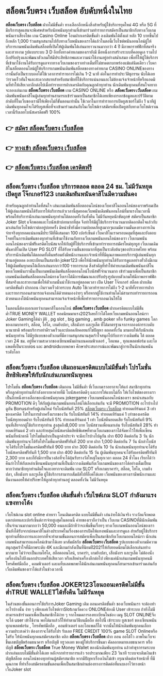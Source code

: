 # สล็อตเว็บตรง เว็บสล็อต  อับดับหนึ่งในไทย 

**สล็อตเว็บตรง เว็บสล็อต** ฝากไม่มีขั้นต่ำ  ทางเลือกอีกหนึ่งสิ่งสำหรับผู้ใช้บริการยุคใหม่ 4G หรือ 5G ที่มีบริการสุดแสนจะพิเศษสำหรับนักพนันทุกท่านที่เข้ามาร่วมทำรายการสมัครเป็นสมาชิกกับทางเว็บเกมพนันเราเสี่ยงโชค เกม Casino Online โอนฝากเครดิตขั้นต่ำ ลงเดิมพันได้ตั้งแต่ หลัก 10 บาทขึ้นไปถึงหลัก 1,000 ร่วมสนุกสนานไปกับทางเว็บพนันของเราได้แล้วในตอนี้เว็บไซต์พนันออนไลน์ผู้ให้บริการเกมพนันเดิมพันสล็อตที่เปิดให้ผู้เดิมพันได้เล่นมายาวนานมากกว่า 4 ปี มีภาพกราฟฟิกที่สมจริงและสวยงาม รูปแบบระบบ 3 D
อีกทั้งทางค่ายเกมของเรายังมี มือหนึ่งการสร้างระบบที่คอยดูเล  รวมไปถึงปรับปรุงและพัฒนาตัวเกมให้มีประสิทธิภาพและความน่าใช้งานอยู่อย่างสม่ำเสมอ เพื่อที่ให้ผู้ใช้บริการที่เข้ามาใช้งานได้รับการดูแลจากทางเว็บเกมของเราอย่างเต็มที่ไม่ขาดตกบกพร่องแม้แต่นิดเดียว เว็บคาสิโนสล็อตออนไลน์ผู้ให้บริการเกมพนันเดิมพันสล็อตของทางค่ายเกม CASINO ONLINEของทางเรานั้นยังเป็นระบบออโต้ใช้เวลาการทำรายการไม่เกิน 1-2 นาที ต่อในการทำประวัติธุกรรม นับได้เลยว่ารวดเร็วทันใจและสะดวกสบายสำหรับสมาชิกที่ใช้บริการแน่นอนและไม่ต้องแจ้งเจ้าหน้าที่หรือแอดมินที่ทำให้เสียเวลาอีกต่อไปเมื่อทำรายการฝากเครดิตกับคุณลูกค้าทุกท่าน
นักเดิมพันทุกคนที่สนใจอยากจะลองเล่นเกม **สล็อตเว็บตรง เว็บสล็อต** เกม CASINO ONLINE หรือ ***สล็อตเว็บตรง เว็บสล็อต*** เกมเดิมพันพนันคาสิโนผู้เล่นทุกท่านสามารถเข้าร่วมมาเป็นสมาชิกได้เลยเพียงกรอกข้อมูลและปรัวัติตามลำดับที่ในเว็บของเรามีให้เพียงไม่กี่ขั้นตอนเท่านั้น ใช้เวลาในการทำรายการเปิดยูสเซอร์ไม่ถึง 1 นาทีผู้เดิมพันทุกคนก็จะได้รับยูสเพื่อที่จะเข้ามาร่วมเล่นกับในเว็บไซต์เราสมัครเพื่อเปิดยูสกับทางเว็บไซต์เราณ เวลานี้รับเลยโบนัสเครดิตฟรี 100%

## 👉 [สมัคร สล็อตเว็บตรง เว็บสล็อต](https://archa888.com/)
## 👉 [ทางเข้า สล็อตเว็บตรง เว็บสล็อต](https://archa888.com/)
## 👉 [สล็อตเว็บตรง เว็บสล็อต เครดิตฟรี](https://archa888.com/)

## สล็อตเว็บตรง เว็บสล็อต บริการตลอด ตลอด 24 ชม. ไม่มีวันหยุดเปิดยูส โจ๊กเกอร์123 เกมเดิมพันพนันคาสิโนมีความมั่นคง

สำหรับคุณลูกค้าท่านใดที่สนใจ เล่นเกมเดิมพันสล็อตออนไลน์ของเว็บคาสิโนออนไลน์ของเราพร้อมเปิดให้ผู้เล่นเกมพนันได้รับการให้บริการแล้วเวลานี้สุดยอดเว็บพนันเดิมพันออนไลน์ที่มาแรงในเวลานี้ พร้อมให้บริการนักเล่นเกมพนันทุกท่านได้ตลอดทั้งวันทั้งคืน ไม่มีวันหยุดนักขัตฤกษ์ สมัครเป็นสมาชิก Joker Slot แจ็กพอตและโบนัสเข้าบ่อยมากที่สุด จึงทำให้มีผู้ใช้บริการจำนวนมากติดอกติดใจแล้วกับมาเล่นกับเว็บไซต์เราต่ออยู่บ่อยครั้ง มิหนำซ้ำยังมีความปลอดภัยสูงมากๆแถมมีความมั่นคงทางการเงินจ่ายจริงทุกยอดแน่นอนมีประวัติที่ดีเสมอมา 100 เปอร์เซ็นต์ เว็บคาสิโนเราครอบคลุมที่สุดและยังตอบโจทย์ในการเดิมพันของทุกท่านที่เข้ามาใช้งานกับทางเว็บเกมพนันออนไลน์ของเรา
เว็บเกมพนันออนไลน์ของเรามีฟรีเครดิตโบนัสแจกให้กับผู้ที่ใช้บริการที่เข้ามาทำรายการสมัครใหม่ทุกยูส เว็บเกมเดิมพันคาสิโนเปิด User  PG SLOT ที่ได้รับความชื่นชอบมากที่สุดเป็นระดับต้นๆของประเทศไทย พร้อมบริการนักเดิมพันได้ตลอดทั้งคืนพร้อมยังมีพนักงานและเจ้าหน้าที่ที่มีคุณภาพคอยบริการผู้เล่นพนันทุกท่านอยู่ตลอด ลงทะเบียนเป็นสมาชิก joker123 เพื่อให้นักพนันทุกท่านได้รับการดูแลอย่างทั่วถึงมีเกมให้ผู้เดิมพันทุกคนได้เลือกเล่นมากกว่า100 รายการเกม
สิ่งสำคัญที่ทำให้ค่ายเกมเดิมพันพนันคาสิโนของเว็บพนันเรานั้นเป็นเกมพนันเดิมพันสล็อตออนไลน์โบนัสฟรีจำนวนมาก เข้าร่วมมาเพื่อเป็นสมาชิก  เกมพนันเดิมพันสล็อตออนไลน์ทางเว็บเราได้มีการพัฒนาและปรับปรุงรูปแบบตัวเกมให้มีภาพกราฟฟิกที่สมจริงและสวยงามเพื่อให้ตัวเกมนั้นน่าใช้งานอยู่ตลอดเวลา เปิด User โจ๊กเกอร์ สล็อต ฝากเติมเครดิตขั้นต่ำ ฝากถอน เงินรวดเร็วด้วยระบบ Auto ใช้เวลาทำรายการไม่ถึง 1-2 นาทีทั้งรายการฝากและรายการถอนสามารถแจ้งถอนได้ด้วยตนเองง่ายๆ หรือหากผู้ใช้งานท่านใดไม่สามารถทำรายการถอนด้วยตนเองได้นักพนันทุกคนสามารถแจ้งเจ้าหน้าที่เพื่อทำรายการถอนเงินให้ได้

ในตอนนี้ต้องบอกเลยว่าเกมคาสิโนออนไลน์ **สล็อตเว็บตรง เว็บสล็อต** ฝากเครดิตแบบไม่มีขั้นต่ำTRUE MONEY WALLET ยอดนิยมมาแรง2021เลยก็ว่าได้โดยเว็บเกมพนันออนไลน์เรา Joker Gamingได้นำ  jili , pg slot , big gaming , amb poker หรือ funky games โลกของเกมบาคาร่า, สล็อต, ไฮโล, เกมยิงปลา, เสือมังกร และรูเล็ต ที่ได้มาตรฐานจากจากองค์กรระบดับนานาชาติ พร้อมบริการอย่าดีรวดเร็วและปลอดภัยคอยแก้ไขปัญหา ตลอดทั้งวัน มามอบให้กับนักเล่นพนันทุกท่าน ได้มีรูปแบบของตัวเกมที่มีความสนุกสนานสุดเร้าใจสนุกไปกับการวางเดิมพัน ได้ ตลอดเวลา 24 ชม. อยู่ที่ความสะดวกของเซียนพนันผ่านบนคอมพิวเตอร์ , ไอแพด , ทุกแพลตฟอร์ม และไอแพดที่เป็นระบบios และ androidแบบพกพา ศึกษาประสบการณ์และพัฒนาสู่การเป็นนักเล่นพนันระดับโลก

## สล็อตเว็บตรง เว็บสล็อต เติมถอนเครดิตแบบไม่มีขั้นต่ำ โปรโมชั่นสิทธิพิเศษให้กับนักเล่นเกมพนันทุกคน

โปรโมชั่น **สล็อตเว็บตรง เว็บสล็อต** เติมถอน ไม่มีขั้นต่ำ ที่เว็บเกมเราอยากจะให้แก่  สมาชิกทุกท่าน หรือลูกค้าทุกท่านที่กำลังอยากหาค่ายที่มี โบนัสเครดิตดีๆ และการให้แบบไม่กั๊ก ให้เว็บไซต์ของทางเราเป็นอีกหนึ่งทางเลือกของนักพนันทุกคน jokergame เว็บเกมพนันออนไลน์ของเรา ขอนำเสนอกับ PROMOTION ดีๆ ให้กับผู้เล่นเกมพนันออนไลน์ได้เลือกเล่นกัน จะมี PROMOTION อะไรบ้างไปดูกัน
Bonusสำหรับผู้เล่นใหม่ รับโบนัสทันที 25% [สล็อตเว็บตรง เว็บสล็อต](https://archa888.com/) ทำยอดเทิร์นแค่ 3 เท่าของเครดิต
โปรในการฝากครั้งแรกของวัน รับโบนัสทันที 14% ทำยอดเทิร์นแค่ 1 เท่าของเครดิต
โบนัสทุกยอดฝาก รับโบนัสทันที 5% ทำยอดเทิร์นแค่ 1 เท่า
โบนัสคืนยอดเสีย รับโบนัสทันที 9% ทุนที่เสียจากผู้ใช้บริการทุกท่าน สูงสุดถึง8,000 บาท
โบนัสชวนเพื่อนมาเล่น รับโบนัสทันที 28% ทำยอดเทิร์นแค่ 2 เท่า
และท้ายสุดโบนัสเครดิตสิทธิพิเศษที่ทางเว็บเกมของเราได้จัดหาไว้ให้เพื่อเซียนพนันที่หน้าตาดี โปรโมชั่นฝากเป็นลูกค้าประจำ จะมีอะไรบ้างไปดูกัน
ฝาก 600 ติดต่อกัน 3 วัน นักเดิมพันทุกท่านจะได้รับโปรโมชั่นเครดิตฟรีทันที 200 บาท
ฝาก 1,000 ติดต่อกัน 7 วัน นักล่าโบนัสจะได้รับโปรโมชั่นเครดิตฟรีทันที 900 บาท
ฝาก 300 ติดต่อกัน 10 วัน นักเล่นพนันทุกท่านจะได้รับโบนัสเครดิตฟรีทันที 1,500 บาท
ฝาก 400 ติดต่อกัน 15 วัน ผู้เดิมพันทุกคนจะได้รับเครดิตฟรีทันที 2,300 บาท
และก็ยังมีการปั่นวงล้อที่จะได้ลุ้นรับรางวัลใหญ่ในทุกเวลา ตลอด 24 ชั่วโมง เรียกได้ว่าคืนกำไรให้กับเหล่าเซียนพนันทุกท่านที่เป็นนักวางเดิมพันกับเว็บเกมพนันของเราได้อย่างเต็มเปี่ยม หากว่าสมาชิกทุกท่านติดใจและอยากจะเดิมพัน เกม SLOT หรือเกมบาคาร่า, สล็อต, ไฮโล, เกมยิงปลา, เสือมังกร และรูเล็ต ผู้ใช้บริการสามารถสัมผัสไปที่ลิ้งค์ได้เลย เว็บพนันของทางเรามีพนักงานและทีมงานคอยให้คำปรึกษาให้ลูกค้าทุกท่านอยู่ ตลอดทั้งวัน ไม่มีวันหยุด

## สล็อตเว็บตรง เว็บสล็อต เติมขั้นต่ำ  เว็บไซต์เกม SLOT กำลังมาแรงแซงทางโค้ง

เว็บไซต์เกม slot online ค่ายเรา โอนเติมเครดิต แบบไม่มีขั้นต่ำ เล่นง่ายได้เงินจริง รางวัลแจ็กพอตแตกบ่อยและเปอร์เซ็นต์การจ่ายสูงสุดในตอนนี้ ค่ายของเราถือว่าเป็น เว็บเกม CASINOที่มีนักเดิมพันเป็นจำนวนมากมากกว่า 50,000 คนและมีถ้าทีว่าจะเพิ่มขึ้นเรื่อยๆ ทางเว็บเกมพนันออนไลน์ของเรานั้นยังได้รับจากบ่อนคาสิโนต่างประเทศในเรื่องของการเปิดให้แทงพนันและการดูแล สำหรับผู้ใช้บริการทุกท่านที่ต้องการและอยากที่จะทำตามขั้นตอนการสมัครเพื่อเป็นสมาชิกกับเว็บเกมออนไลน์เรา นักเล่นเกมพนันสามารถแอดไลน์เข้ามาได้เลย
	มาสัมผัสกับ **สล็อตเว็บตรง เว็บสล็อต** รูปแบบของตัวเกมมีความสนุกสุดเร้าใจที่มีภาพระดับ 4K และมีเกมกำลังเป็นที่นิยมปี2021ให้กับยอดนิยมได้เลือกเล่นอย่างมากมาย  ไม่ว่าจะเป็นเกมไฮโล, สล็อตออนไลน์, บาคาร่า, เกมยิงปลา, เสือมังกร และรูเล็ต ไม่ต้องนั่งเครื่องบินไปถึงนอกประเทศให้เสียเวลา หรือเสียค่าเครื่องอีกต่อไป เพียงแค่นักเล่นเกมพนันทุกคนมีโทรศัพท์มือถือ , คอมพิวเตอร์ และแท็บเลตพกพาได้นักเล่นเกมพนันทุกคนก็สามารถเข้ามาร่วมเล่นกับเว็บเดิมพันของเราได้แล้วในช่วงเวลานี้

## สล็อตเว็บตรง เว็บสล็อต JOKER123โอนถอนเครดิตไม่มีขั้นต่ำTRUE WALLETได้ทั้งคืน ไม่มีวันหยุด

ในส่วนของขั้นตอนการใช้บริการJoker Gaming เติม ถอนเครดิตขั้นต่ำ ของเว็บพนันเรา จะต้องทำอะไรบ้างนั้น ง่าย ๆ เพียงแค่เว็บไซต์เราSlotเกมวัดดวง ONLONEต้องมี User เข้าระบบ ถ้ายังไม่มีสามารถเข้าร่วมมาเพื่อเป็นสมาชิกได้ง่าย ๆ จากโหมดการลงทะเบียนในช่อง เมนู SLOT ONLINEจึงจะได้ user เข้าใช้งาน พอได้มาแล้วก็ให้ทำตามวิธีบนมือถือ ต่อไปนี้
เข้าระบบ ยูสเซอร์  ของเซียนพนัน ทุกแพลตฟอร์ม , โทรศัพท์มือถือ , คอมพิวเตอร์ และไอแพดก็ได้
จากนั้นให้นักเดิมพันทุกคนเลือกความประสงค์ว่า ต้องการจะได้รับโปร รับเลย FREE CREDIT 100% game SLOT Onlineหรือไม่รับ
ให้นักพนันทุกคนสมัครสมาชิก คลิก **สล็อตเว็บตรง เว็บสล็อต** ฝาก ถอน ออโต้ไว ภาพในเว็บจะขึ้นเลขบัญชีพร้อมธนาคาร หรือบัญชี ทรูวอเลท ของผู้ให้บริการขึ้นมา
คัดลอกหมายเลขธนาคาร หรือบัญชี **สล็อตเว็บตรง เว็บสล็อต** True Money Wallet ของนักเดิมพันทุกท่าน แล้วทำธุรกรรมระบบฝากเล่นแบบไม่มีขั้นต่ำได้เลย
หลังจากทำรายการแล้ว รอประมาณเพียง 23 วินาที ระบบจะเติมเงินเข้าบัญชีสล็อต ออนไลน์ของทุกท่านผู้สมัครสมาชิก
หากมีปัญหาเรื่องเงินไม่เข้า กรุณาติดต่อเจ้าหน้าที่ ที่มีคุณภาพ ที่ทำเรื่องสมัครตามขั้นตอนเพื่อเป็นสมาชิกผ่านช่องทางการติดต่อที่แนบเอาไว้ทางหน้าเว็บJoker slot


